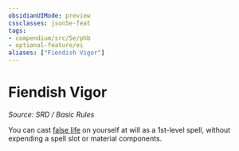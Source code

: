 ```yaml
---
obsidianUIMode: preview
cssclasses: json5e-feat
tags:
- compendium/src/5e/phb
- optional-feature/ei
aliases: ["Fiendish Vigor"]
---
```

# Fiendish Vigor
*Source: SRD / Basic Rules*  

You can cast [false life](false-life.md) on yourself at will as a 1st-level spell, without expending a spell slot or material components.